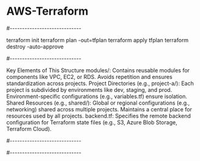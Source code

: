 # AWS-Terraform

#-----------------------------


terraform init
terraform plan -out=tfplan
terraform apply tfplan
terraform destroy -auto-approve




#-----------------------------

Key Elements of This Structure
modules/:
Contains reusable modules for components like VPC, EC2, or RDS.
Avoids repetition and ensures standardization across projects.
Project Directories (e.g., project-a/):
Each project is subdivided by environments like dev, staging, and prod.
Environment-specific configurations (e.g., variables.tf) ensure isolation.
Shared Resources (e.g., shared/):
Global or regional configurations (e.g., networking) shared across multiple projects.
Maintains a central place for resources used by all projects.
backend.tf:
Specifies the remote backend configuration for Terraform state files (e.g., S3, Azure Blob Storage, Terraform Cloud).


#-----------------------------











#-----------------------------